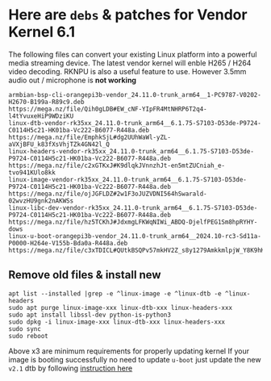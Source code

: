 # Here are `debs` & patches for Vendor Kernel 6.1
The following files can convert your existing Linux platform into a powerful media streaming device. The latest vendor kernel will enble H265 / H264 video decoding. RKNPU is also a useful feature to use. However 3.5mm audio out / microphone is **not working**

```
armbian-bsp-cli-orangepi3b-vendor_24.11.0-trunk_arm64__1-PC9787-V0202-H2670-B199a-R89c9.deb
https://mega.nz/file/Qih0gLDB#EW_cNF-YIpFR4MtNHRP6T2q4-l4tYvuxeHiP9WDziKU
linux-dtb-vendor-rk35xx_24.11.0-trunk_arm64__6.1.75-S7103-D53de-P9724-C0114H5c21-HK01ba-Vc222-B6077-R448a.deb
https://mega.nz/file/EmphkSjL#dg2UUhWaWl-yZL-aVXjBFU_k83fXsVhjTZk4GN42l_Q
linux-headers-vendor-rk35xx_24.11.0-trunk_arm64__6.1.75-S7103-D53de-P9724-C0114H5c21-HK01ba-Vc222-B6077-R448a.deb
https://mega.nz/file/c2xGTKxJ#K9dlqkJVnnzhJt-en5mtZUCniah_e-tvo941KUlo8kk
linux-image-vendor-rk35xx_24.11.0-trunk_arm64__6.1.75-S7103-D53de-P9724-C0114H5c21-HK01ba-Vc222-B6077-R448a.deb
https://mega.nz/file/ojJGFLDZ#2w1F3oJUZVDNI564hSwarald-02wvzHU9gnk2nAKWSs
linux-libc-dev-vendor-rk35xx_24.11.0-trunk_arm64__6.1.75-S7103-D53de-P9724-C0114H5c21-HK01ba-Vc222-B6077-R448a.deb
https://mega.nz/file/hz5TCKhJ#JdxmgLFKWqNIWi_ABDQ-DjelfPEG1Sm8hpRYHY-dows
linux-u-boot-orangepi3b-vendor_24.11.0-trunk_arm64__2024.10-rc3-Sd11a-P0000-H264e-V155b-Bda0a-R448a.deb
https://mega.nz/file/c3xTDICL#QUtkBSQPv57mkHV2Z_s8y1279AmkkmlpjW_Y8K9hKTk
```

## Remove old files & install new
```
apt list --installed |grep -e ^linux-image -e ^linux-dtb -e ^linux-headers
sudo apt purge linux-image-xxx linux-dtb-xxx linux-headers-xxx
sudo apt install libssl-dev python-is-python3
sudo dpkg -i linux-image-xxx linux-dtb-xxx linux-headers-xxx
sudo sync
sudo reboot
```
Above x3 are minimum requirements for properly updating kernel If your image is booting successfully no need to update `u-boot` just update the new `v2.1` dtb by following [instruction here](https://github.com/defencedog/orangepi3b_v2.1/tree/main/files_tools/vendor_Kernel6.1/Overclocked_dtb#using-this-dtb) 
